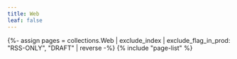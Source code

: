 ```yaml
---
title: Web
leaf: false
---
```


{%- assign pages = collections.Web | exclude_index | exclude_flag_in_prod: "RSS-ONLY", "DRAFT" | reverse -%}
{% include "page-list" %}
